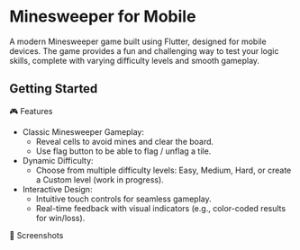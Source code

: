 # Minesweeper for Mobile

A modern Minesweeper game built using Flutter, designed for mobile devices. The game provides a fun and challenging way to test your logic skills, complete with varying difficulty levels and smooth gameplay.
</hr>

## Getting Started
🎮 Features
  - Classic Minesweeper Gameplay:
    - Reveal cells to avoid mines and clear the board.
    - Use flag button to be able to flag / unflag a tile.
  - Dynamic Difficulty:
    - Choose from multiple difficulty levels: Easy, Medium, Hard, or create a Custom level (work in progress).
  - Interactive Design:
    - Intuitive touch controls for seamless gameplay.
    - Real-time feedback with visual indicators (e.g., color-coded results for win/loss).
      
📱 Screenshots
